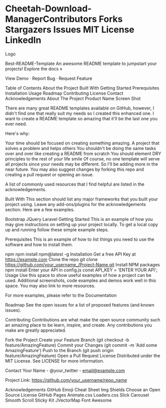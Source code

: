 # Cheetah-Download-ManagerContributors Forks Stargazers Issues MIT License LinkedIn


Logo

Best-README-Template
An awesome README template to jumpstart your projects!
Explore the docs »

View Demo · Report Bug · Request Feature

Table of Contents
About the Project
Built With
Getting Started
Prerequisites
Installation
Usage
Roadmap
Contributing
License
Contact
Acknowledgements
About The Project
Product Name Screen Shot

There are many great README templates available on GitHub, however, I didn't find one that really suit my needs so I created this enhanced one. I want to create a README template so amazing that it'll be the last one you ever need.

Here's why:

Your time should be focused on creating something amazing. A project that solves a problem and helps others
You shouldn't be doing the same tasks over and over like creating a README from scratch
You should element DRY principles to the rest of your life smile
Of course, no one template will serve all projects since your needs may be different. So I'll be adding more in the near future. You may also suggest changes by forking this repo and creating a pull request or opening an issue.

A list of commonly used resources that I find helpful are listed in the acknowledgements.

Built With
This section should list any major frameworks that you built your project using. Leave any add-ons/plugins for the acknowledgements section. Here are a few examples.

Bootstrap
JQuery
Laravel
Getting Started
This is an example of how you may give instructions on setting up your project locally. To get a local copy up and running follow these simple example steps.

Prerequisites
This is an example of how to list things you need to use the software and how to install them.

npm
npm install npm@latest -g
Installation
Get a free API Key at https://example.com
Clone the repo
git clone https://github.com/your_username_/Project-Name.git
Install NPM packages
npm install
Enter your API in config.js
const API_KEY = 'ENTER YOUR API';
Usage
Use this space to show useful examples of how a project can be used. Additional screenshots, code examples and demos work well in this space. You may also link to more resources.

For more examples, please refer to the Documentation

Roadmap
See the open issues for a list of proposed features (and known issues).

Contributing
Contributions are what make the open source community such an amazing place to be learn, inspire, and create. Any contributions you make are greatly appreciated.

Fork the Project
Create your Feature Branch (git checkout -b feature/AmazingFeature)
Commit your Changes (git commit -m 'Add some AmazingFeature')
Push to the Branch (git push origin feature/AmazingFeature)
Open a Pull Request
License
Distributed under the MIT License. See LICENSE for more information.

Contact
Your Name - @your_twitter - email@example.com

Project Link: https://github.com/your_username/repo_name

Acknowledgements
GitHub Emoji Cheat Sheet
Img Shields
Choose an Open Source License
GitHub Pages
Animate.css
Loaders.css
Slick Carousel
Smooth Scroll
Sticky Kit
JVectorMap
Font Awesome
